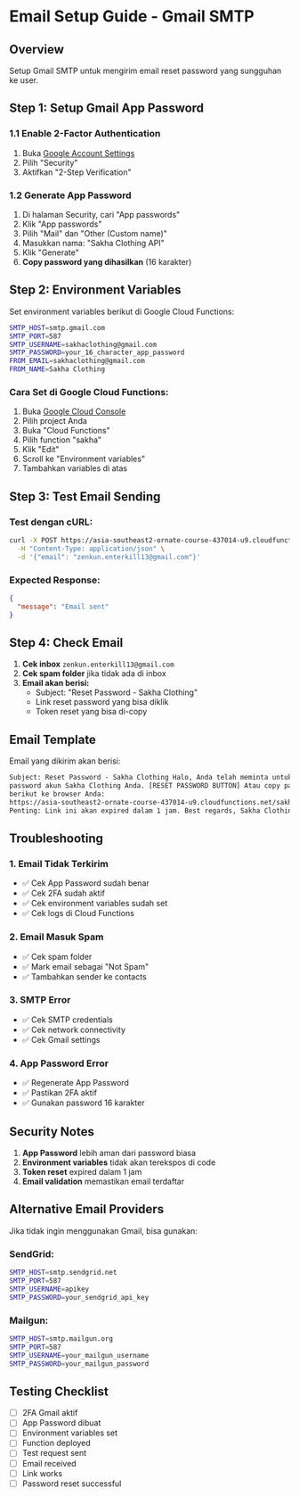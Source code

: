 # Email Setup Guide - Gmail SMTP

## Overview

Setup Gmail SMTP untuk mengirim email reset password yang sungguhan ke user.

## Step 1: Setup Gmail App Password

### 1.1 Enable 2-Factor Authentication

1. Buka [Google Account Settings](https://myaccount.google.com/)
2. Pilih "Security"
3. Aktifkan "2-Step Verification"

### 1.2 Generate App Password

1. Di halaman Security, cari "App passwords"
2. Klik "App passwords"
3. Pilih "Mail" dan "Other (Custom name)"
4. Masukkan nama: "Sakha Clothing API"
5. Klik "Generate"
6. **Copy password yang dihasilkan** (16 karakter)

## Step 2: Environment Variables

Set environment variables berikut di Google Cloud Functions:

```bash
SMTP_HOST=smtp.gmail.com
SMTP_PORT=587
SMTP_USERNAME=sakhaclothing@gmail.com
SMTP_PASSWORD=your_16_character_app_password
FROM_EMAIL=sakhaclothing@gmail.com
FROM_NAME=Sakha Clothing
```

### Cara Set di Google Cloud Functions:

1. Buka [Google Cloud Console](https://console.cloud.google.com/)
2. Pilih project Anda
3. Buka "Cloud Functions"
4. Pilih function "sakha"
5. Klik "Edit"
6. Scroll ke "Environment variables"
7. Tambahkan variables di atas

## Step 3: Test Email Sending

### Test dengan cURL:

```bash
curl -X POST https://asia-southeast2-ornate-course-437014-u9.cloudfunctions.net/sakha/auth/forgot-password \
  -H "Content-Type: application/json" \
  -d '{"email": "zenkun.enterkill13@gmail.com"}'
```

### Expected Response:

```json
{
  "message": "Email sent"
}
```

## Step 4: Check Email

1. **Cek inbox** `zenkun.enterkill13@gmail.com`
2. **Cek spam folder** jika tidak ada di inbox
3. **Email akan berisi:**
   - Subject: "Reset Password - Sakha Clothing"
   - Link reset password yang bisa diklik
   - Token reset yang bisa di-copy

## Email Template

Email yang dikirim akan berisi:

```html
Subject: Reset Password - Sakha Clothing Halo, Anda telah meminta untuk mereset
password akun Sakha Clothing Anda. [RESET PASSWORD BUTTON] Atau copy paste link
berikut ke browser Anda:
https://asia-southeast2-ornate-course-437014-u9.cloudfunctions.net/sakha/reset-password?token=abc123...
Penting: Link ini akan expired dalam 1 jam. Best regards, Sakha Clothing Team
```

## Troubleshooting

### 1. Email Tidak Terkirim

- ✅ Cek App Password sudah benar
- ✅ Cek 2FA sudah aktif
- ✅ Cek environment variables sudah set
- ✅ Cek logs di Cloud Functions

### 2. Email Masuk Spam

- ✅ Cek spam folder
- ✅ Mark email sebagai "Not Spam"
- ✅ Tambahkan sender ke contacts

### 3. SMTP Error

- ✅ Cek SMTP credentials
- ✅ Cek network connectivity
- ✅ Cek Gmail settings

### 4. App Password Error

- ✅ Regenerate App Password
- ✅ Pastikan 2FA aktif
- ✅ Gunakan password 16 karakter

## Security Notes

1. **App Password** lebih aman dari password biasa
2. **Environment variables** tidak akan terekspos di code
3. **Token reset** expired dalam 1 jam
4. **Email validation** memastikan email terdaftar

## Alternative Email Providers

Jika tidak ingin menggunakan Gmail, bisa gunakan:

### SendGrid:

```bash
SMTP_HOST=smtp.sendgrid.net
SMTP_PORT=587
SMTP_USERNAME=apikey
SMTP_PASSWORD=your_sendgrid_api_key
```

### Mailgun:

```bash
SMTP_HOST=smtp.mailgun.org
SMTP_PORT=587
SMTP_USERNAME=your_mailgun_username
SMTP_PASSWORD=your_mailgun_password
```

## Testing Checklist

- [ ] 2FA Gmail aktif
- [ ] App Password dibuat
- [ ] Environment variables set
- [ ] Function deployed
- [ ] Test request sent
- [ ] Email received
- [ ] Link works
- [ ] Password reset successful
